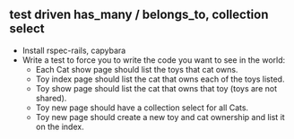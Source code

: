 ## test driven has_many / belongs_to, collection select

* Install rspec-rails, capybara
* Write a test to force you to write the code you want to see in the world:
  * Each Cat show page should list the toys that cat owns.
  * Toy index page should list the cat that owns each of the toys listed.
  * Toy show page should list the cat that owns that toy (toys are not shared).
  * Toy new page should have a collection select for all Cats.
  * Toy new page should create a new toy and cat ownership and list it on the index.
